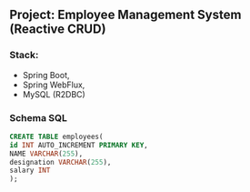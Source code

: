 ## Project: Employee Management System (Reactive CRUD)


### Stack: 
- Spring Boot, 
- Spring WebFlux, 
- MySQL (R2DBC)

### Schema SQL
```sql
CREATE TABLE employees(
id INT AUTO_INCREMENT PRIMARY KEY,
NAME VARCHAR(255),
designation VARCHAR(255),
salary INT
);
```